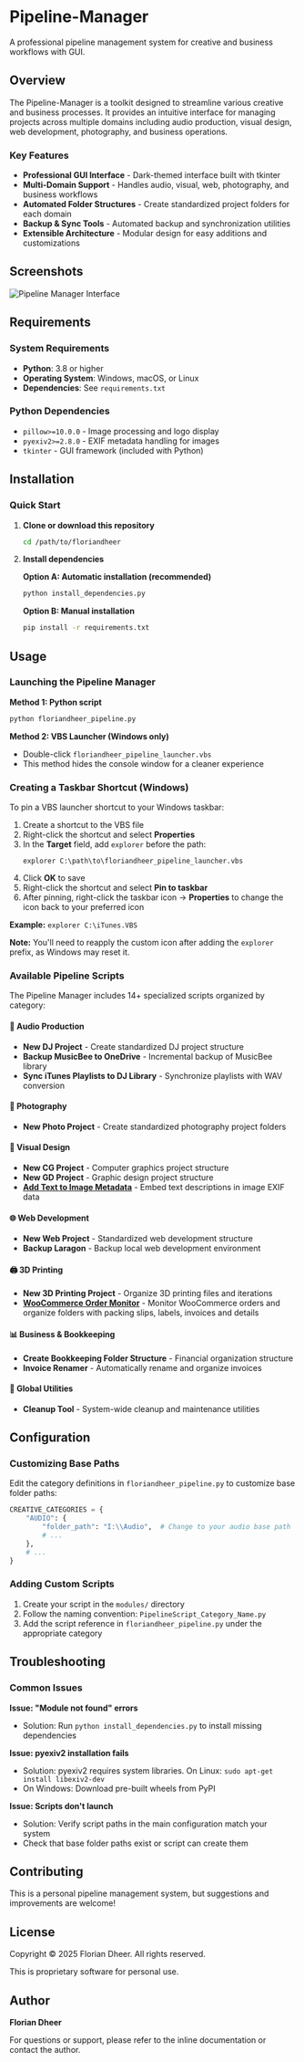# Pipeline-Manager

A professional pipeline management system for creative and business workflows with GUI.

## Overview

The Pipeline-Manager is a toolkit designed to streamline various creative and business processes. It provides an intuitive interface for managing projects across multiple domains including audio production, visual design, web development, photography, and business operations.

### Key Features

- **Professional GUI Interface** - Dark-themed interface built with tkinter
- **Multi-Domain Support** - Handles audio, visual, web, photography, and business workflows
- **Automated Folder Structures** - Create standardized project folders for each domain
- **Backup & Sync Tools** - Automated backup and synchronization utilities
- **Extensible Architecture** - Modular design for easy additions and customizations

## Screenshots

![Pipeline Manager Interface](docs/screenshot-2025-10-28.png)
## Requirements

### System Requirements
- **Python**: 3.8 or higher
- **Operating System**: Windows, macOS, or Linux
- **Dependencies**: See `requirements.txt`

### Python Dependencies
- `pillow>=10.0.0` - Image processing and logo display
- `pyexiv2>=2.8.0` - EXIF metadata handling for images
- `tkinter` - GUI framework (included with Python)

## Installation

### Quick Start

1. **Clone or download this repository**
   ```bash
   cd /path/to/floriandheer
   ```

2. **Install dependencies**

   **Option A: Automatic installation (recommended)**
   ```bash
   python install_dependencies.py
   ```

   **Option B: Manual installation**
   ```bash
   pip install -r requirements.txt
   ```


## Usage

### Launching the Pipeline Manager

**Method 1: Python script**
```bash
python floriandheer_pipeline.py
```

**Method 2: VBS Launcher (Windows only)**
- Double-click `floriandheer_pipeline_launcher.vbs`
- This method hides the console window for a cleaner experience

### Creating a Taskbar Shortcut (Windows)

To pin a VBS launcher shortcut to your Windows taskbar:

1. Create a shortcut to the VBS file
2. Right-click the shortcut and select **Properties**
3. In the **Target** field, add `explorer` before the path:
   ```
   explorer C:\path\to\floriandheer_pipeline_launcher.vbs
   ```
4. Click **OK** to save
5. Right-click the shortcut and select **Pin to taskbar**
6. After pinning, right-click the taskbar icon → **Properties** to change the icon back to your preferred icon

**Example:** `explorer C:\iTunes.VBS`

**Note:** You'll need to reapply the custom icon after adding the `explorer` prefix, as Windows may reset it.

### Available Pipeline Scripts

The Pipeline Manager includes 14+ specialized scripts organized by category:

#### 🎵 Audio Production
- **New DJ Project** - Create standardized DJ project structure
- **Backup MusicBee to OneDrive** - Incremental backup of MusicBee library
- **Sync iTunes Playlists to DJ Library** - Synchronize playlists with WAV conversion

#### 📸 Photography
- **New Photo Project** - Create standardized photography project folders

#### 🎨 Visual Design
- **New CG Project** - Computer graphics project structure
- **New GD Project** - Graphic design project structure
- [**Add Text to Image Metadata**](README_ADD_TEXT_TO_IMAGE_METADATA.md) - Embed text descriptions in image EXIF data

#### 🌐 Web Development
- **New Web Project** - Standardized web development structure
- **Backup Laragon** - Backup local web development environment

#### 🖨️ 3D Printing
- **New 3D Printing Project** - Organize 3D printing files and iterations
- [**WooCommerce Order Monitor**](README_ORDER_MONITOR.md) - Monitor WooCommerce orders and organize folders with packing slips, labels, invoices and details

#### 📊 Business & Bookkeeping
- **Create Bookkeeping Folder Structure** - Financial organization structure
- **Invoice Renamer** - Automatically rename and organize invoices

#### 🔧 Global Utilities
- **Cleanup Tool** - System-wide cleanup and maintenance utilities


## Configuration

### Customizing Base Paths

Edit the category definitions in `floriandheer_pipeline.py` to customize base folder paths:

```python
CREATIVE_CATEGORIES = {
    "AUDIO": {
        "folder_path": "I:\\Audio",  # Change to your audio base path
        # ...
    },
    # ...
}
```

### Adding Custom Scripts

1. Create your script in the `modules/` directory
2. Follow the naming convention: `PipelineScript_Category_Name.py`
3. Add the script reference in `floriandheer_pipeline.py` under the appropriate category

## Troubleshooting

### Common Issues

**Issue: "Module not found" errors**
- Solution: Run `python install_dependencies.py` to install missing dependencies

**Issue: pyexiv2 installation fails**
- Solution: pyexiv2 requires system libraries. On Linux: `sudo apt-get install libexiv2-dev`
- On Windows: Download pre-built wheels from PyPI

**Issue: Scripts don't launch**
- Solution: Verify script paths in the main configuration match your system
- Check that base folder paths exist or script can create them


## Contributing

This is a personal pipeline management system, but suggestions and improvements are welcome!

## License

Copyright © 2025 Florian Dheer. All rights reserved.

This is proprietary software for personal use.

## Author

**Florian Dheer**

For questions or support, please refer to the inline documentation or contact the author.
